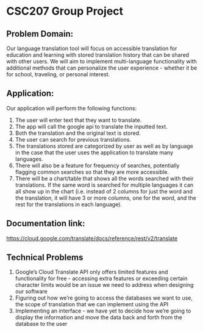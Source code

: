 # CSC207 Group Project

## Problem Domain:
Our language translation tool will focus on accessible translation for education and learning with stored translation 
history that can be shared with other users. We will aim to implement multi-language functionality with additional 
methods that can personalize the user experience - whether it be for school, traveling, or personal interest.

## Application:
Our application will perform the following functions: 
1. The user will enter text that they want to translate. 
2. The app will call the google api to translate the inputted text. 
3. Both the translation and the original text is stored. 
4. The user can search for previous translations. 
5. The translations stored are categorized by user as well as by language in the case that the user uses the
application to translate many languages. 
6. There will also be a feature for frequency of searches, potentially flagging common searches so that they are more 
accessible. 
7. There will be a chart/table that shows all the words searched with their translations. If the same word is searched 
for multiple languages it can all show up in the chart (i.e. instead of 2 columns for just the word and the translation,
it will have 3 or more columns, one for the word, and the rest for the translations in each language).

## Documentation link:
https://cloud.google.com/translate/docs/reference/rest/v2/translate

## Technical Problems
1. Google’s Cloud Translate API only offers limited features and functionality for free - accessing extra features or 
exceeding certain character limits would be an issue we need to address when designing our software
2. Figuring out how we’re going to access the databases we want to use, the scope of translation that we can implement
using the API
3. Implementing an interface - we have yet to decide how we’re going to display the information and move the data back 
and forth from the database to the user
